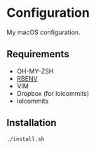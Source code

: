 # Configuration

My macOS configuration.

## Requirements

* OH-MY-ZSH
* [RBENV](https://github.com/rbenv/rbenv)
* VIM
* Dropbox (for lolcommits)
* lolcommits

## Installation

`./install.sh`
